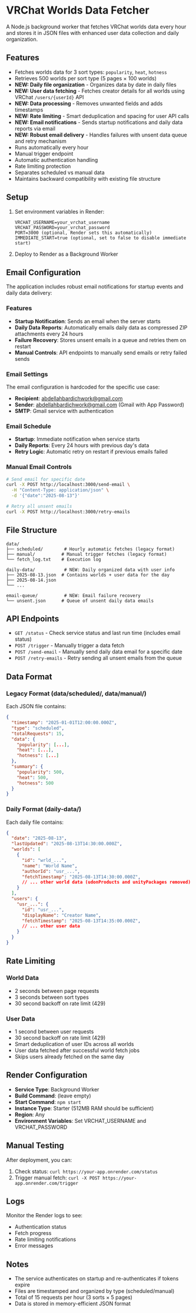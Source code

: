 # VRChat Worlds Data Fetcher

A Node.js background worker that fetches VRChat worlds data every hour and stores it in JSON files with enhanced user data collection and daily organization.

## Features

- Fetches worlds data for 3 sort types: `popularity`, `heat`, `hotness`
- Retrieves 500 worlds per sort type (5 pages × 100 worlds)
- **NEW: Daily file organization** - Organizes data by date in daily files
- **NEW: User data fetching** - Fetches creator details for all worlds using VRChat `/users/{userId}` API
- **NEW: Data processing** - Removes unwanted fields and adds timestamps
- **NEW: Rate limiting** - Smart deduplication and spacing for user API calls
- **NEW: Email notifications** - Sends startup notifications and daily data reports via email
- **NEW: Robust email delivery** - Handles failures with unsent data queue and retry mechanism
- Runs automatically every hour
- Manual trigger endpoint
- Automatic authentication handling
- Rate limiting protection
- Separates scheduled vs manual data
- Maintains backward compatibility with existing file structure

## Setup

1. Set environment variables in Render:
   ```
   VRCHAT_USERNAME=your_vrchat_username
   VRCHAT_PASSWORD=your_vrchat_password
   PORT=3000 (optional, Render sets this automatically)
   IMMEDIATE_START=true (optional, set to false to disable immediate start)
   ```

2. Deploy to Render as a Background Worker

## Email Configuration

The application includes robust email notifications for startup events and daily data delivery:

### Features
- **Startup Notification**: Sends an email when the server starts
- **Daily Data Reports**: Automatically emails daily data as compressed ZIP attachments every 24 hours
- **Failure Recovery**: Stores unsent emails in a queue and retries them on restart
- **Manual Controls**: API endpoints to manually send emails or retry failed sends

### Email Settings
The email configuration is hardcoded for the specific use case:
- **Recipient**: abdellahbardichwork@gmail.com
- **Sender**: abdellahbardichwork@gmail.com (Gmail with App Password)
- **SMTP**: Gmail service with authentication

### Email Schedule
- **Startup**: Immediate notification when service starts
- **Daily Reports**: Every 24 hours with previous day's data
- **Retry Logic**: Automatic retry on restart if previous emails failed

### Manual Email Controls
```bash
# Send email for specific date
curl -X POST http://localhost:3000/send-email \
  -H "Content-Type: application/json" \
  -d '{"date":"2025-08-13"}'

# Retry all unsent emails
curl -X POST http://localhost:3000/retry-emails
```

## File Structure

```
data/
├── scheduled/        # Hourly automatic fetches (legacy format)
├── manual/          # Manual trigger fetches (legacy format)
└── fetch_log.txt    # Execution log

daily-data/           # NEW: Daily organized data with user info
├── 2025-08-13.json  # Contains worlds + user data for the day
├── 2025-08-14.json
└── ...

email-queue/          # NEW: Email failure recovery
└── unsent.json      # Queue of unsent daily data emails
```

## API Endpoints

- `GET /status` - Check service status and last run time (includes email status)
- `POST /trigger` - Manually trigger a data fetch
- `POST /send-email` - Manually send daily data email for a specific date
- `POST /retry-emails` - Retry sending all unsent emails from the queue

## Data Format

### Legacy Format (data/scheduled/, data/manual/)
Each JSON file contains:
```json
{
  "timestamp": "2025-01-01T12:00:00.000Z",
  "type": "scheduled",
  "totalRequests": 15,
  "data": {
    "popularity": [...],
    "heat": [...],
    "hotness": [...]
  },
  "summary": {
    "popularity": 500,
    "heat": 500,
    "hotness": 500
  }
}
```

### Daily Format (daily-data/)
Each daily file contains:
```json
{
  "date": "2025-08-13",
  "lastUpdated": "2025-08-13T14:30:00.000Z",
  "worlds": [
    {
      "id": "wrld_...",
      "name": "World Name",
      "authorId": "usr_...",
      "fetchTimestamp": "2025-08-13T14:30:00.000Z",
      // ... other world data (udonProducts and unityPackages removed)
    }
  ],
  "users": {
    "usr_...": {
      "id": "usr_...",
      "displayName": "Creator Name",
      "fetchTimestamp": "2025-08-13T14:35:00.000Z",
      // ... other user data
    }
  }
}
```

## Rate Limiting

### World Data
- 2 seconds between page requests
- 3 seconds between sort types
- 30 second backoff on rate limit (429)

### User Data
- 1 second between user requests
- 30 second backoff on rate limit (429)
- Smart deduplication of user IDs across all worlds
- User data fetched after successful world fetch jobs
- Skips users already fetched on the same day

## Render Configuration

- **Service Type**: Background Worker
- **Build Command**: (leave empty)
- **Start Command**: `npm start`
- **Instance Type**: Starter (512MB RAM should be sufficient)
- **Region**: Any
- **Environment Variables**: Set VRCHAT_USERNAME and VRCHAT_PASSWORD

## Manual Testing

After deployment, you can:
1. Check status: `curl https://your-app.onrender.com/status`
2. Trigger manual fetch: `curl -X POST https://your-app.onrender.com/trigger`

## Logs

Monitor the Render logs to see:
- Authentication status
- Fetch progress
- Rate limiting notifications
- Error messages

## Notes

- The service authenticates on startup and re-authenticates if tokens expire
- Files are timestamped and organized by type (scheduled/manual)
- Total of 15 requests per hour (3 sorts × 5 pages)
- Data is stored in memory-efficient JSON format
